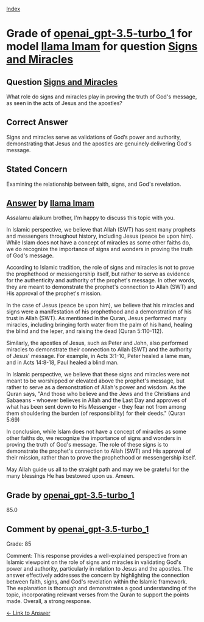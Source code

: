 
[Index](../../../../index.md)
# Grade of [openai_gpt-3.5-turbo_1](../../../grading_models/openai_gpt-3.5-turbo_1.md) for model [llama Imam](../../../answering_models/llama_Imam.md) for question [Signs and Miracles](../../../questions/Signs_and_Miracles.md)

## Question [Signs and Miracles](../../../questions/Signs_and_Miracles.md)
What role do signs and miracles play in proving the truth of God's message, as seen in the acts of Jesus and the apostles?

## Correct Answer
Signs and miracles serve as validations of God’s power and authority, demonstrating that Jesus and the apostles are genuinely delivering God's message.

## Stated Concern
Examining the relationship between faith, signs, and God's revelation.

## [Answer](../Signs_and_Miracles.md) by [llama Imam](../../../answering_models/llama_Imam.md)
Assalamu alaikum brother, I'm happy to discuss this topic with you.

In Islamic perspective, we believe that Allah (SWT) has sent many prophets and messengers throughout history, including Jesus (peace be upon him). While Islam does not have a concept of miracles as some other faiths do, we do recognize the importance of signs and wonders in proving the truth of God's message.

According to Islamic tradition, the role of signs and miracles is not to prove the prophethood or messengership itself, but rather to serve as evidence for the authenticity and authority of the prophet's message. In other words, they are meant to demonstrate the prophet's connection to Allah (SWT) and His approval of the prophet's mission.

In the case of Jesus (peace be upon him), we believe that his miracles and signs were a manifestation of his prophethood and a demonstration of his trust in Allah (SWT). As mentioned in the Quran, Jesus performed many miracles, including bringing forth water from the palm of his hand, healing the blind and the leper, and raising the dead (Quran 5:110-112).

Similarly, the apostles of Jesus, such as Peter and John, also performed miracles to demonstrate their connection to Allah (SWT) and the authority of Jesus' message. For example, in Acts 3:1-10, Peter healed a lame man, and in Acts 14:8-18, Paul healed a blind man.

In Islamic perspective, we believe that these signs and miracles were not meant to be worshipped or elevated above the prophet's message, but rather to serve as a demonstration of Allah's power and wisdom. As the Quran says, "And those who believe and the Jews and the Christians and Sabaeans - whoever believes in Allah and the Last Day and approves of what has been sent down to His Messenger - they fear not from among them shouldering the burden (of responsibility) for their deeds." (Quran 5:69)

In conclusion, while Islam does not have a concept of miracles as some other faiths do, we recognize the importance of signs and wonders in proving the truth of God's message. The role of these signs is to demonstrate the prophet's connection to Allah (SWT) and His approval of their mission, rather than to prove the prophethood or messengership itself.

May Allah guide us all to the straight path and may we be grateful for the many blessings He has bestowed upon us. Ameen.

## Grade by [openai_gpt-3.5-turbo_1](../../../grading_models/openai_gpt-3.5-turbo_1.md)
85.0

## Comment by [openai_gpt-3.5-turbo_1](../../../grading_models/openai_gpt-3.5-turbo_1.md)
Grade: 85

Comment: This response provides a well-explained perspective from an Islamic viewpoint on the role of signs and miracles in validating God's power and authority, particularly in relation to Jesus and the apostles. The answer effectively addresses the concern by highlighting the connection between faith, signs, and God's revelation within the Islamic framework. The explanation is thorough and demonstrates a good understanding of the topic, incorporating relevant verses from the Quran to support the points made. Overall, a strong response.

[&lt;- Link to Answer](../Signs_and_Miracles.md)
